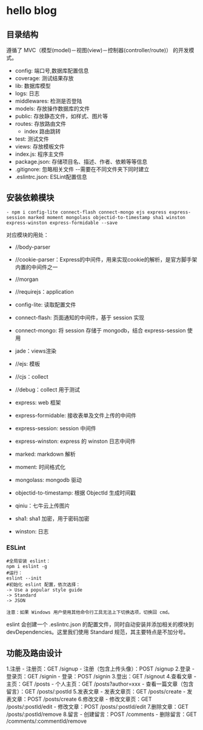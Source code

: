 # hello blog

## 目录结构

遵循了 MVC（模型(model)－视图(view)－控制器(controller/route)） 的开发模式。

- config: 端口号,数据库配置信息
- coverage: 测试结果存放
- lib: 数据库模型
- logs: 日志
- middlewares: 检测是否登陆
- models: 存放操作数据库的文件
- public: 存放静态文件，如样式、图片等
- routes: 存放路由文件
  - index 路由跳转
- test: 测试文件
- views: 存放模板文件
- index.js: 程序主文件
- package.json: 存储项目名、描述、作者、依赖等等信息
- .gitignore: 忽略相关文件 --需要在不同文件夹下同时建立
- .eslintrc.json: ESLint配置信息

## 安装依赖模块

```
- npm i config-lite connect-flash connect-mongo ejs express express-session marked moment mongolass objectid-to-timestamp sha1 winston express-winston express-formidable --save
```

对应模块的用处：

- //body-parser
- //cookie-parser：Express的中间件，用来实现cookie的解析，是官方脚手架内置的中间件之一
- //morgan
- //requirejs：application

- config-lite: 读取配置文件
- connect-flash: 页面通知的中间件，基于 session 实现
- connect-mongo: 将 session 存储于 mongodb，结合 express-session 使用
- jade：views渲染
- //ejs: 模板
- //cjs：collect
- //debug：collect 用于测试
- express: web 框架
- express-formidable: 接收表单及文件上传的中间件
- express-session: session 中间件
- express-winston: express 的 winston 日志中间件
- marked: markdown 解析
- moment: 时间格式化
- mongolass: mongodb 驱动
- objectid-to-timestamp: 根据 ObjectId 生成时间戳
- qiniu：七牛云上传图片
- sha1: sha1 加密，用于密码加密
- winston: 日志

### ESLint

```
#全局安装 eslint：
npm i eslint -g
#运行：
eslint --init
#初始化 eslint 配置，依次选择：
-> Use a popular style guide
-> Standard
-> JSON

注意：如果 Windows 用户使用其他命令行工具无法上下切换选项，切换回 cmd。
```

eslint 会创建一个 .eslintrc.json 的配置文件，同时自动安装并添加相关的模块到 devDependencies。这里我们使用 Standard 规范，其主要特点是不加分号。

## 功能及路由设计

1.注册
    - 注册页：GET /signup
    - 注册（包含上传头像）：POST /signup
2.登录
    - 登录页：GET /signin
    - 登录：POST /signin
3.登出：GET /signout
4.查看文章
    - 主页：GET /posts
    - 个人主页：GET /posts?author=xxx
    - 查看一篇文章（包含留言）：GET /posts/:postId
5.发表文章
    - 发表文章页：GET /posts/create
    - 发表文章：POST /posts/create
6.修改文章
    - 修改文章页：GET /posts/:postId/edit
    - 修改文章：POST /posts/:postId/edit
7.删除文章：GET /posts/:postId/remove
8.留言
    - 创建留言：POST /comments
    - 删除留言：GET /comments/:commentId/remove
